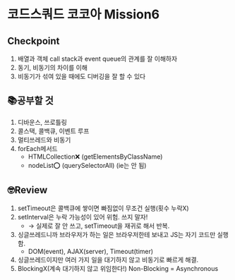 # 코드스쿼드 코코아 Mission6
## Checkpoint
1. 배열과 객체 call stack과 event queue의 관계를 잘 이해하자
2. 동기, 비동기의 차이를 이해
3. 비동기가 섞여 있을 때에도 디버깅을 잘 할 수 있다
   
## 📚공부할 것
1. 디바운스, 쓰로틀링
2. 콜스택, 콜백큐, 이벤트 루프
3. 멀티쓰레드와 비동기
4. forEach메서드
   - HTMLCollection❌ (getElementsByClassName)
   - nodeList⭕️ (querySelectorAll) (ie는 안 됨)
   

## 🤓Review
1. setTimeout은 콜백큐에 쌓이면 빠짐없이 무조건 실행(횟수 누락X)
2. setInterval은 누락 가능성이 있어 위험. 쓰지 말자!
    - → 실제로 잘 안 쓰고, setTimeout을 재귀로 해서 반복.
3. 싱글쓰레드니까 브라우저가 하는 일은 브라우저한테 보내고 JS는 자기 코드만 실행함.
    - DOM(event), AJAX(server), Timeout(timer)
4. 싱글쓰레드이지만 여러 가지 일을 대기하지 않고 비동기로 빠르게 해결.
5. BlockingX(계속 대기하지 않고 위임한다!) Non-Blocking = Asynchronous
   
